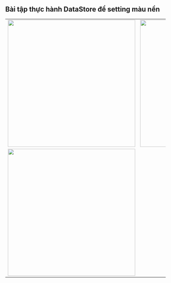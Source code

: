 ## Bài tập thực hành DataStore để setting màu nền 

<table>
  <tr>
    <td>
      <img src="https://github.com/user-attachments/assets/3c3c64c6-3a4a-489d-a10b-2bed9b3ee3ec" width="400">
    </td>
    <td>
      <img src="https://github.com/user-attachments/assets/d581f993-cb4a-4000-82b8-4611973f65dd" width="400">
    </td>
  </tr>
  <tr>
    <td>
      <img src="https://github.com/user-attachments/assets/db383d04-fae4-42c7-afe8-f45edff571bc" width="400">
    </td>
  </tr>
</table>
